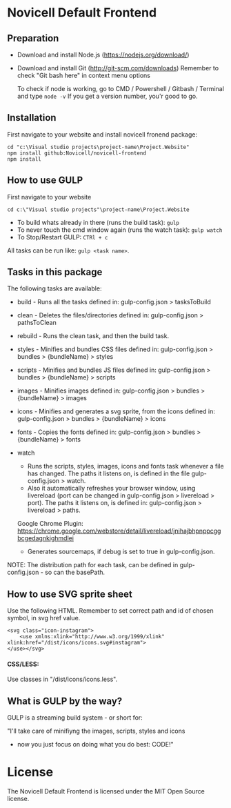 # Novicell Default Frontend

##  Preparation

- Download and install Node.js (https://nodejs.org/download/)
- Download and install Git (http://git-scm.com/downloads)
  Remember to check "Git bash here" in context menu options

  To check if node is working, go to CMD / Powershell / Gitbash / Terminal and type `node -v`
  If you get a version number, you'r good to go.

##  Installation

First navigate to your website and install novicell fronend package:

    cd "c:\Visual studio projects\project-name\Project.Website"
    npm install github:Novicell/novicell-frontend
    npm install

## How to use GULP

First navigate to your website

    cd c:\"Visual studio projects"\project-name\Project.Website

- To build whats already in there (runs the build task): `gulp`
- To never touch the cmd window again (runs the watch task): `gulp watch`
- To Stop/Restart GULP: `CTRl + c`

All tasks can be run like: `gulp <task name>`.

## Tasks in this package

The following tasks are available:

- build -	Runs all the tasks defined in: gulp-config.json > tasksToBuild
- clean -	Deletes the files/directories defined in: gulp-config.json > pathsToClean
- rebuild -	Runs the clean task, and then the build task.
- styles -	Minifies and bundles CSS files defined in: gulp-config.json > bundles > {bundleName} > styles
- scripts -	Minifies and bundles JS files defined in: gulp-config.json > bundles > {bundleName} > scripts
- images -	Minifies images defined in: gulp-config.json > bundles > {bundleName} > images
- icons -	Minifies and generates a svg sprite, from the icons defined in: gulp-config.json > bundles > {bundleName} > icons
- fonts -	Copies the fonts defined in: gulp-config.json > bundles > {bundleName} > fonts
- watch

  - Runs the scripts, styles, images, icons and fonts task whenever a file has changed. The paths it listens on, is defined in the file gulp-config.json > watch.
  - Also it automatically refreshes your browser window, using livereload (port can be changed in gulp-config.json > livereload > port).
  The paths it listens on, is defined in: gulp-config.json > livereload > paths.

  Google Chrome Plugin: https://chrome.google.com/webstore/detail/livereload/jnihajbhpnppcggbcgedagnkighmdlei

  - Generates sourcemaps, if debug is set to true in gulp-config.json.

NOTE: The distribution path for each task, can be defined in gulp-config.json - so can the basePath.

## How to use SVG sprite sheet

Use the following HTML. Remember to set correct path and id of chosen symbol, in svg href value.

    <svg class="icon-instagram">
    	<use xmlns:xlink="http://www.w3.org/1999/xlink" xlink:href="/dist/icons/icons.svg#instagram">
    </use></svg>


#### CSS/LESS:
Use classes in "/dist/icons/icons.less".

## What is GULP by the way?

GULP is a streaming build system - or short for:

"I'll take care of minifiyng the images, scripts, styles and icons
- now you just focus on doing what you do best: CODE!"

# License
The Novicell Default Frontend is licensed under the MIT Open Source license.
